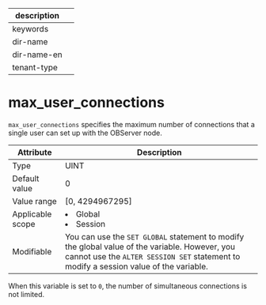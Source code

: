 |description||
|---|---|
|keywords||
|dir-name||
|dir-name-en||
|tenant-type||

# max_user_connections

`max_user_connections` specifies the maximum number of connections that a single user can set up with the OBServer node.

| **Attribute** | **Description** |
|--------|------------------------------------------------------------------------------------------------------------|
| Type | UINT |
| Default value | 0 |
| Value range | \[0, 4294967295\] |
| Applicable scope | <li> Global   <li> Session |
| Modifiable | You can use the `SET GLOBAL` statement to modify the global value of the variable. However, you cannot use the `ALTER SESSION SET` statement to modify a session value of the variable.  |

When this variable is set to `0`, the number of simultaneous connections is not limited.
